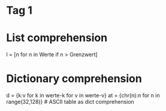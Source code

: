 # Tag 1

# List comprehension
l = [n for n in Werte if n > Grenzwert]

# Dictionary comprehension
d = {k:v for k in werte-k for v in werte-v}
at = {chr(n):n for n in range(32,128)}  # ASCII table as dict comprehension